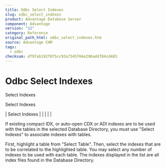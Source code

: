 ```yaml
---
title: Odbc Select Indexes
slug: odbc_select_indexes
product: Advantage Database Server
component: Advantage
version: "12"
category: Reference
original_path_html: odbc_select_indexes.htm
source: Advantage CHM
tags:
  - odbc
checksum: df97ab192f075cc93a7345704e296add784cd483
---
```


# Odbc Select Indexes

Select Indexes

Select Indexes

| Select Indexes |  |  |  |  |

If existing compact IDX, or auto-open CDX or ADI indexes are to be used with the tables in the selected Database Directory, you must use "Select Indexes" to associate indexes with tables.

First, highlight a table from "Select Table". Then, select the indexes that are to be correlated to the highlighted table. You may select any number of indexes to be used with each table. The indexes displayed in the list are all index files found in the Database Directory.
